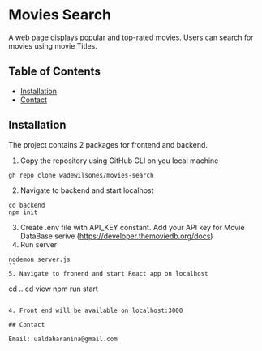 # Movies Search
A web page displays popular and top-rated movies. Users can search for movies using movie Titles.

## Table of Contents

- [Installation](#installation)
- [Contact](#contact)

## Installation
The project contains 2 packages for frontend and backend. 
1. Copy the repository using GitHub CLI on you local machine
```
gh repo clone wadewilsones/movies-search
```
2. Navigate to backend and start localhost
```
cd backend
npm init
```
3. Create .env file with API_KEY constant. Add your API key for Movie DataBase serive (https://developer.themoviedb.org/docs)
4. Run server
```
nodemon server.js
``
5. Navigate to fronend and start React app on localhost
```
cd ..
cd view
npm run start
```

4. Front end will be available on localhost:3000

## Contact

Email: ualdaharanina@gmail.com

